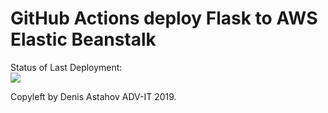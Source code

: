 # GitHub Actions deploy Flask to AWS Elastic Beanstalk




Status of Last Deployment:<br>
<img src="https://github.com/adv4000/github-actions-part-2-cicd-to-aws/workflows/testCICDAWS/badge.svg?branch=master"><br>


Copyleft by Denis Astahov ADV-IT 2019.
